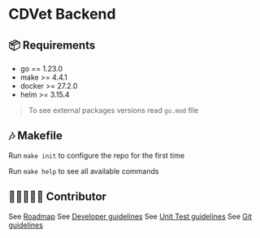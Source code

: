 # CDVet Backend

## 📦 Requirements

- go == 1.23.0
- make >= 4.4.1
- docker >= 27.2.0
- helm >= 3.15.4

> To see external packages versions read `go.mod` file

## 🎶 Makefile

Run `make init` to configure the repo for the first time

Run `make help` to see all available commands

## 🧑🏻‍🤝‍🧑🏿 Contributor

See [Roadmap](docs/roadmap.md)
See [Developer guidelines](docs/developer.md)
See [Unit Test guidelines](docs/unit_test.md)
See [Git guidelines](docs/git.md)
